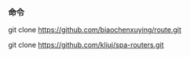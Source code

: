 ###  命令

git clone https://github.com/biaochenxuying/route.git

git clone https://github.com/kliuj/spa-routers.git




